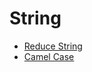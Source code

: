 # String

* [Reduce String](https://www.hackerrank.com/challenges/reduced-string/problem)
* [Camel Case](https://www.hackerrank.com/challenges/camelcase/problem)
